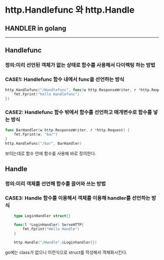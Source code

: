 # http.Handlefunc 와 http.Handle
## HANDLER in golang

___


## Handlefunc
### 정의:미리 선언된 객체가 없는 상태로 함수를 사용해서 다이렉팅 하는 방법
### CASE1: Handlefunc 함수 내에서 func을 선언하는 방식
```go
http.Handlefunc("/Handlefunc", func(w http.ResponseWriter, r *http.Request){
    fmt.Fprint("hello Handlefunc")
})
```
### CASE2: Handlefunc 함수 밖에서 함수를 선언하고 매개변수로 함수를 넣는 방식
```go
func BarHandler(w http.ResponseWriter, r *http.Request) {
	fmt.Fprint(w, "bar")
}
http.HandleFunc("/bar", BarHandler)
```
보이는데로 함수 안에 함수를 사용해 바로 정의한다.

## Handle
### 정의:미리 객체를 선언해 함수를 끌어와 쓰는 방법
### CASE3: Handle 함수를 이용해서 객체를 이용해 handler를 선언하는 방식
```go
    type LoginHandler struct{}

    func(l *LoginHandler) ServeHTTP{
        fmt.Fprint("Hello Handle")
    }

    http.Handle("/Handle",&Loginhandler{})
```
go에는 class가 없으니 이런식으로 struct를 작성해서 객체화시킨다.
